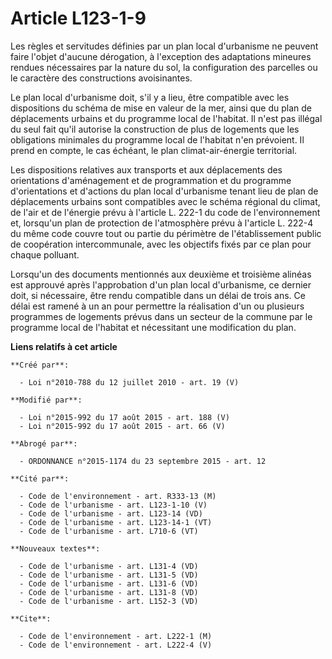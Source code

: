 # Article L123-1-9

Les règles et servitudes définies par un plan local d'urbanisme ne peuvent faire l'objet d'aucune dérogation, à l'exception
des adaptations mineures rendues nécessaires par la nature du sol, la configuration des parcelles ou le caractère des
constructions avoisinantes. 

Le plan local d'urbanisme doit, s'il y a lieu, être compatible avec les dispositions du schéma de mise en valeur de la mer,
ainsi que du plan de déplacements urbains et du programme local de l'habitat. Il n'est pas illégal du seul fait qu'il
autorise la construction de plus de logements que les obligations minimales du programme local de l'habitat n'en prévoient.
Il prend en compte, le cas échéant, le plan climat-air-énergie territorial. 

Les dispositions relatives aux transports et aux déplacements des orientations d'aménagement et de programmation et du
programme d'orientations et d'actions du plan local d'urbanisme tenant lieu de plan de déplacements urbains sont compatibles
avec le schéma régional du climat, de l'air et de l'énergie prévu à l'article L. 222-1 du code de l'environnement et,
lorsqu'un plan de protection de l'atmosphère prévu à l'article L. 222-4 du même code couvre tout ou partie du périmètre de
l'établissement public de coopération intercommunale, avec les objectifs fixés par ce plan pour chaque polluant. 

Lorsqu'un des documents mentionnés aux deuxième et troisième alinéas est approuvé après l'approbation d'un plan local
d'urbanisme, ce dernier doit, si nécessaire, être rendu compatible dans un délai de trois ans. Ce délai est ramené à un an
pour permettre la réalisation d'un ou plusieurs programmes de logements prévus dans un secteur de la commune par le programme
local de l'habitat et nécessitant une modification du plan.

**Liens relatifs à cet article**

	**Créé par**:

	  - Loi n°2010-788 du 12 juillet 2010 - art. 19 (V)

	**Modifié par**:

	  - Loi n°2015-992 du 17 août 2015 - art. 188 (V)
	  - Loi n°2015-992 du 17 août 2015 - art. 66 (V)

	**Abrogé par**:

	  - ORDONNANCE n°2015-1174 du 23 septembre 2015 - art. 12

	**Cité par**:

	  - Code de l'environnement - art. R333-13 (M)
	  - Code de l'urbanisme - art. L123-1-10 (V)
	  - Code de l'urbanisme - art. L123-14 (VD)
	  - Code de l'urbanisme - art. L123-14-1 (VT)
	  - Code de l'urbanisme - art. L710-6 (VT)

	**Nouveaux textes**:

	  - Code de l'urbanisme - art. L131-4 (VD)
	  - Code de l'urbanisme - art. L131-5 (VD)
	  - Code de l'urbanisme - art. L131-6 (VD)
	  - Code de l'urbanisme - art. L131-8 (VD)
	  - Code de l'urbanisme - art. L152-3 (VD)

	**Cite**:

	  - Code de l'environnement - art. L222-1 (M)
	  - Code de l'environnement - art. L222-4 (V)

